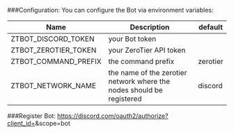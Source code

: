###Configuration:
You can configure the Bot via environment variables:

| Name               | Description                                                         | default |
|--------------------|---------------------------------------------------------------------|---------|
|ZTBOT_DISCORD_TOKEN |your Bot token                                                       |         |
|ZTBOT_ZEROTIER_TOKEN|your ZeroTier API token                                              |         |
|ZTBOT_COMMAND_PREFIX|the command prefix                                                   |zerotier |
|ZTBOT_NETWORK_NAME  |the name of the zerotier network where the nodes should be registered|discord  |

###Register Bot:
https://discord.com/oauth2/authorize?client_id=<your-bots-discord-client-id>&scope=bot
